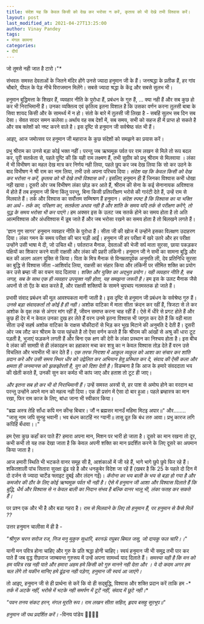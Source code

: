 ```yaml
---
title: संदेश यह कि केवल किसी को देख कर भरोसा न करें, कृतत्व को भी देखे तभी विश्वास करें।
layout: post
last_modified_at: 2021-04-27T13:25:00
author: Vinay Pandey
tags:
- मंगल कामना
categories:
- दीर्घ
---
```

जो तुमसे नही जात है टारो।"*


संभवतः समस्त देवताओं के जितने मंदिर होंगे उनसे ज्यादा हनुमान जी के हैं। जनश्रद्धा के प्रतीक हैं, हर गांव चौबारे, पीपल के पेड़ नीचे विराजमान मिलेंगे। सबसे ज्यादा श्रद्धा के केंद्र और सबसे सुलभ भी। 

हनुमान बुद्धिमत्ता के शिखर हैं, व्यवहार नीति के पुरोधा हैं, प्रबंधन के गुरु हैं, ... क्या नही हैं और सब कुछ हो कर भी निराभिमानी हैं। उनका व्यक्तित्व एवं कृतित्व इतना विशाल है कि उसका वर्णन करना तुलसी बाबा के सिवा शायद किसी और के सामर्थ्य में न हो। संतो के बारे में तुलसी जी लिखा है -
सबहिं सुलभ सब दिन सब देसा। 
सेवत सादर समन कलेसा॥
अर्थाय वह सब देशों में, सब समय, सभी को सहज ही में प्राप्त हो सकते है और सब क्लेशों को नष्ट करने वाले है। इस दृष्टि से हनुमान जी सर्वश्रेष्ठ संत भी हैं। 

आइए, आज जमोत्सव पर हनुमान जी महाराज के कुछ संदेशों को समझने का प्रयास करें। 

प्रभु श्रीराम का उनसे बड़ा कोई भक्त नहीं। परन्तु जब ऋष्यमूक पर्वत पर राम लखन से मिले तो रूप बदल कर, पूरी सतर्कता से, पहले पुष्टि की क़ि यही राम लक्ष्मण हैं, तभी सुग्रीव को प्रभु श्रीराम से मिलवाया । लंका में भी विभीषण का महल देख मात्र कर निर्णय नही लिया, पहले छुप कर जब देख लिया कि सो कर उठने के बाद विभीषण ने श्री राम का नाम लिया, तभी उसे अपना परिचय दिया। *संदेश यह कि केवल किसी को देख कर भरोसा न करें, कृतत्व को भी देखे तभी विश्वास करें।* इसलिए हनुमान ही हैं जिनका विश्वास कभी धोखा नही खाया। दूसरी ओर जब विभीषण लंका छोड़ कर आते हैं, श्रीराम की सेना के कई सेनानायक अविश्वास में होते हैं तब हनुमान जी बिना किंतु परन्तु, बिना किसी प्रतिपरीक्षण भरोसे की गारंटी देते हैं, उन्हें राम से मिलवाते हैं। तर्क और विश्वास का सर्वोत्तम सम्मिश्रण हैं हनुमान। *संदेश स्पष्ट है कि विश्वास का या भक्ति का अर्थ -  तर्क का, परिक्षण का, सतर्कता अभाव नही है और शांति के समय यदि तर्क से परीक्षण करेंगे, तो युद्ध के समय भरोसा भी कर पाएंगे।* हम अक्सर इस के उलट जब सतर्क होने का समय होता है तो अति आत्मविश्वास और अंधविश्वास में डूब जाते हैं और जब भरोसा रखने का समय होता है तो बिलखने लगते हैं।

'ज्ञान गुण सागर' हनुमान व्यवहार नीति के पुरोधा हैं। सीता जी की खोज में उन्होंने इसका विलक्षण उदाहरण दिया। लंका  गमन के समय परीक्षा की चार घड़ी आईं। हनुमान जी हर परीक्षा में खरे उतरे और हर परीक्षा उन्होंने उसी भाषा मे दी, जो उचित थी।  पर्वतराज मैनाक, देवताओं की भेजी सर्प माता सुरसा, छाया पकड़कर पक्षियों का शिकार करने वाली राक्षसी और लंका की प्रहरी लंकिनी। हनुमान जी ने सभी का सामना बुद्धि और बल की अलग अलग युक्ति से किया। पिता के मित्र मैनाक से विनम्रतापूर्वक अनुमति ली, देव प्रतिनिधि सुरसा का बुद्धि से विश्वास जीता -आशिर्वाद लिया, राक्षसी का संहार किया और लंकिनी पर सीमित शक्ति का प्रयोग कर उसे ब्रम्हा जी का वचन याद दिलाया। *शक्ति और युक्ति का अद्भुत प्रयोग। यही व्यवहार नीति है, सब जगह, सब के साथ एक ही व्यवहार उपयुक्त नही होता, यह समझना जरूरी है।* हम इस के उलट मैनाक जैसे अपनों से तो ऐंठ के बात करते हैं, और राक्षसी शक्तियों के सामने चुपचाप नतमस्तक हो जाते हैं। 

प्रभावी संवाद प्रबंधन की मूल आवश्यकता मानी जाती है। इस दृष्टि से हनुमान जी प्रबंधन के सर्वश्रेष्ठ गुरु हैं। *उनसे बड़ा संवादकर्ता तो कोई है ही नही।* अशोक वाटिका में माता सीता क्रंदन कर रहीं हैं, त्रिजटा से ले कर अशोक के वृक्ष तक से अंगार मांग रहीं हैं, जीवन समाप्त करना चाह रहीं हैं। ऐसे में धीरे से प्रगट होते हैं और कुछ ही देर में न केवल उनका दुख हर लेते हैं वरन उनमे इतना विश्वास भी जागृत कर देते हैं कि वही माता सीता उन्हें सहर्ष अशोक वाटिका के राक्षस चौकीदारों से भिड़ कर भूख मिटाने की अनुमति दे देती हैं। दूसरी ओर जब लौट कर श्रीराम के पास पहुंचते है तो ऐसा वर्णन करते हैं कि श्रीराम की आंखों से अश्रु की धारा टूट पड़ती है, भुजाएं फड़कने लगती हैं और बिना एक क्षण की देरी के लंका प्रस्थान का निश्चय होता है। इस बीच वे लंका की सामग्री से ही लंकादहन का हहाकार मचा कर शत्रु का न केवल विश्वास तोड़ देते हैं वरन उसे विचलित और भयभीत भी कर देते हैं। *एक तरफ निराशा में आकुल व्यकुल को आशा का संचार कर शांति प्रदान करे और उसी समय स्थिर धीर को उद्वेलित कर अभियान हेतु प्रस्थित कर दे, संवाद की ऐसी कला और क्षमता ही जनमानस को झकझोरती है, युग को दिशा देती है।*  विडम्बना है कि आज के हमारे संवददाता भय की खेती करते हैं, उनकी सुन कर कर्मठ भी कांप जाए और हताश तो टूट ही जाए।  

*और इतना सब हो कर भी वो निराभिमानी हैं।* उन्हें समस्त अस्त्रों से, हर पाश से अमोघ होने का वरदान था परन्तु उन्होंने अपने मान को महत्व नही दिया। एक ही प्रसंग में ऐसा दो बार हुआ। पहले ब्रम्हास्त्र का मान रखा, फिर राम काज के लिए, बांधा जाना भी स्वीकार किया। 

"ब्रह्म अस्त्र तेहि साँधा कपि मन कीन्ह बिचार। 
जौं न ब्रह्मसर मानउँ महिमा मिटइ अपार॥"
और........
"जासु नाम जपि सुनहु भवानी। 
भव बंधन काटहिं नर ग्यानी॥ 
तासु दूत कि बंध तरु आवा। 
प्रभु कारज लगि कपिहिं बँधावा।।"

हम ऐसा कुछ कहाँ कर पाते हैं? हमारा अपना मान, मिशन पर भारी हो जाता है। दूसरे का मान रखना तो दूर, कभी कभी तो यह तक देखा जाता है कि केवल अपनी शक्ति का मान प्रदर्शित करने के लिए दूसरे का अपमान किया जाता है। 

आज हमारी स्थिति भी भटकते वानर समूह सी है, आशंकाओं में जी रहे हैं, भागे भागे छुपे छुपे फिर रहे हैं। शकितशाली पांच सितारा सुरक्षा ढूंढ रहे है और धनकुबेर विदेश जा रहें हैं (खबर है कि 25 के पहले दो दिन में दो दर्जन से ज्यादा चार्टेड फ्लाइट दुबई और लंदन गईं)।  *कॅरोना का भय बाली के भय से बड़ा हो गया है और कमजोर की ठौर के लिए कोई ऋष्यमूक पर्वत भी नही है। ऐसे में हनुमान जी आशा और विश्वास दिलाते हैं कि बुद्धि, धैर्य और विश्वास से न केवल बाली का निदान संभव है बल्कि वानर भालू भी, लंका फतह कर सकते हैं।*

पर प्रश्न एक और भी है और बडा गहरा है। *राम से मिलवाने के लिए तो हनुमान हैं, पर हनुमान से कैसे मिलें  ??*  

उत्तर हनुमान चालीसा में ही है -

_"श्रीगुरु चरन सरोज रज, निज मनु मुकुरु सुधारि,_
_बरनऊं रघुबर बिमल जसु, जो दायकु फल चारि।।_" 

यानी मन पवित्र होना चाहिए और गुरु के प्रति श्रद्धा होनी चाहिए। स्वयं हनुमान जी भी समुद्र तभी पार कर पाते हैं जब वृद्ध रीछराज जाम्बवन्त गुरुरूप में उन्हें अपना सामर्थ्य याद दिलाते हैं। *समस्या यही है कि मन को हम पवित्र रख नही पाते और हमारा अहम हमे किसी को गुरु मानने नही देता और । ये दो कदम अगर हम चल लेंगे तो यकीन मानिए हमे ढूंढना नही पड़ेगा, हनुमान जी स्वयं आ जाएंगे।*

तो आइए, हनुमान जी से ही प्रार्थना से करें कि वो ही सद्बुद्धि, विश्वास और शक्ति प्रदान करें ताकि हम -*
*तर्क में अटके नहीं,*
*भरोसे में भटके  नही*
*समर्पण में टूटें नहीं,*
*संवाद में छूटे नही।**

_"पवन तनय संकट हरन, मंगल मूरति रूप।_
_राम लखन सीता सहित, हृदय बसहु सूरभूप॥"_

*हनुमान जी पथ प्रदर्शित करें।*
-विनय पांडेय
🙏🌷🌷🙏


